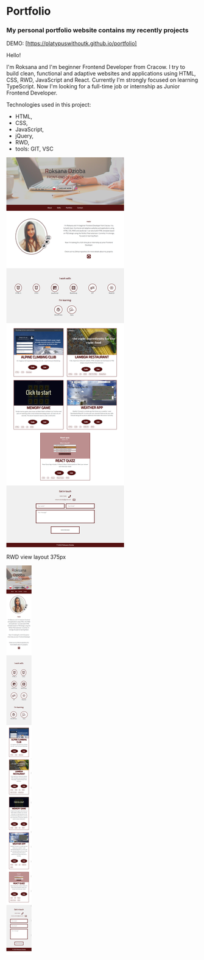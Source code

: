 # Portfolio
### My personal portfolio website contains my recently projects

DEMO: [https://platypuswithoutk.github.io/portfolio]

Hello!

I'm Roksana and I'm beginner Frontend Developer from Cracow. I try to build clean, functional and adaptive websites and applications using HTML, CSS, RWD, JavaScript and React. Currently I'm strongly focused on learning TypeScript.
Now I'm looking for a full-time job or internship as Junior Frontend Developer.

Technologies used in this project:
* HTML, 
* CSS, 
* JavaScript, 
* jQuery, 
* RWD, 
* tools: GIT, VSC

![portfolio-layout full screen](https://github.com/platypuswithoutk/portfolio/blob/master/img/portfolio-layout.png)


RWD view layout 375px 

![portfolio-layout phone](https://github.com/platypuswithoutk/portfolio/blob/master/img/portfolio-layout-375px.png)
